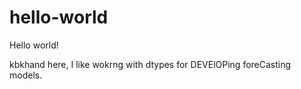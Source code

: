 # hello-world

Hello world!

kbkhand here, I like wokrng with dtypes for DEVElOPing foreCasting models.  
